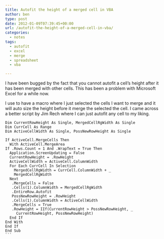 ```yaml
---
title: Autofit the height of a merged cell in VBA
author: ben
type: post
date: 2012-01-09T07:39:45+00:00
url: /autofit-the-height-of-a-merged-cell-in-vba/
categories:
  - notes
tags:
  - autofit
  - excel
  - merge
  - spreadsheet
  - vba

---
```

I have been bugged by the fact that you cannot autofit a cell&#8217;s height after it has been merged with other cells. This has been a problem with Microsoft Excel for a while now.

I use to have a macro where I just selected the cells I want to merge and it will auto size the height before it merge the selected the cell. I came across a better script by Jim Rech where I can just autofit any cell to my liking.

<pre><code class="vbscript">Dim CurrentRowHeight As Single, MergedCellRgWidth As Single
Dim CurrCell As Range
Dim ActiveCellWidth As Single, PossNewRowHeight As Single

If ActiveCell.MergeCells Then
  With ActiveCell.MergeArea
If .Rows.Count = 1 And .WrapText = True Then
  Application.ScreenUpdating = False
  CurrentRowHeight = .RowHeight
  ActiveCellWidth = ActiveCell.ColumnWidth
  For Each CurrCell In Selection
    MergedCellRgWidth = CurrCell.ColumnWidth + _
    MergedCellRgWidth
  Next
   .MergeCells = False
   .Cells(1).ColumnWidth = MergedCellRgWidth
   .EntireRow.Autofit
   PossNewRowHeight = .RowHeight
   .Cells(1).ColumnWidth = ActiveCellWidth
   .MergeCells = True
   .RowHeight = IIf(CurrentRowHeight &gt; PossNewRowHeight, _
     CurrentRowHeight, PossNewRowHeight)
  End If
End With
End If
End Sub
```